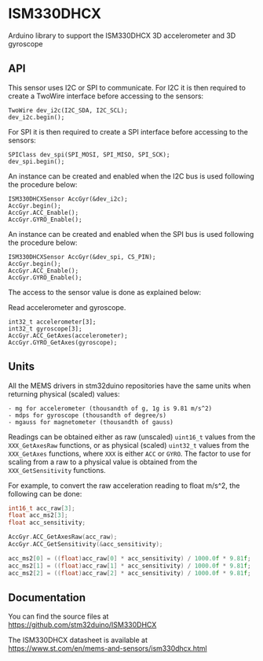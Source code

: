 # ISM330DHCX
Arduino library to support the ISM330DHCX 3D accelerometer and 3D gyroscope

## API

This sensor uses I2C or SPI to communicate.
For I2C it is then required to create a TwoWire interface before accessing to the sensors:  

    TwoWire dev_i2c(I2C_SDA, I2C_SCL);  
    dev_i2c.begin();

For SPI it is then required to create a SPI interface before accessing to the sensors:  

    SPIClass dev_spi(SPI_MOSI, SPI_MISO, SPI_SCK);  
    dev_spi.begin();

An instance can be created and enabled when the I2C bus is used following the procedure below:  

    ISM330DHCXSensor AccGyr(&dev_i2c);
    AccGyr.begin();
    AccGyr.ACC_Enable();  
    AccGyr.GYRO_Enable();

An instance can be created and enabled when the SPI bus is used following the procedure below:  

    ISM330DHCXSensor AccGyr(&dev_spi, CS_PIN);
    AccGyr.begin();	
    AccGyr.ACC_Enable();  
    AccGyr.GYRO_Enable();

The access to the sensor value is done as explained below:

  Read accelerometer and gyroscope.

    int32_t accelerometer[3];
    int32_t gyroscope[3];
    AccGyr.ACC_GetAxes(accelerometer);  
    AccGyr.GYRO_GetAxes(gyroscope);

## Units

All the MEMS drivers in stm32duino repositories have the same units when returning physical (scaled) values:

    - mg for accelerometer (thousandth of g, 1g is 9.81 m/s^2)
    - mdps for gyroscope (thousandth of degree/s)
    - mgauss for magnetometer (thousandth of gauss)

Readings can be obtained either as raw (unscaled) ```uint16_t``` values from the ```XXX_GetAxesRaw``` functions, or as physical (scaled) ```uint32_t``` values from the ```XXX_GetAxes``` functions, where ```XXX``` is either ```ACC``` or ```GYRO```. The factor to use for scaling from a raw to a physical value is obtained from the ```XXX_GetSensitivity``` functions.

For example, to convert the raw acceleration reading to float m/s^2, the following can be done:

```cpp
int16_t acc_raw[3];
float acc_ms2[3];
float acc_sensitivity;

AccGyr.ACC_GetAxesRaw(acc_raw);
AccGyr.ACC_GetSensitivity(&acc_sensitivity);

acc_ms2[0] = ((float)acc_raw[0] * acc_sensitivity) / 1000.0f * 9.81f;
acc_ms2[1] = ((float)acc_raw[1] * acc_sensitivity) / 1000.0f * 9.81f;
acc_ms2[2] = ((float)acc_raw[2] * acc_sensitivity) / 1000.0f * 9.81f;
```

## Documentation 
You can find the source files at  
https://github.com/stm32duino/ISM330DHCX

The ISM330DHCX datasheet is available at  
https://www.st.com/en/mems-and-sensors/ism330dhcx.html
